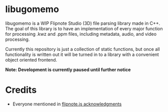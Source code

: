 # libugomemo
libugomemo is a WIP Flipnote Studio (3D) file parsing library made in C++. The goal of this library is to have an implementation of every major function for processing .kwz and .ppm files, including metadata, audio, and video processing.

Currently this repository is just a collection of static functions, but once all functionality is written out it will be turned in to a library with a convenient object oriented frontend.

**Note: Development is currently paused until further notice**


# Credits
- Everyone mentioned in [flipnote.js acknowledgments](https://flipnote.js.org/pages/docs/acknowledgements.html)
